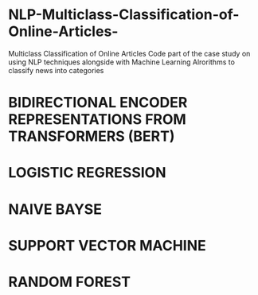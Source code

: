 # NLP-Multiclass-Classification-of-Online-Articles-
Multiclass Classification of Online Articles
Code part of the case study on using NLP techniques alongside with Machine Learning Alrorithms to classify news into categories
# BIDIRECTIONAL ENCODER REPRESENTATIONS FROM TRANSFORMERS (BERT)
# LOGISTIC REGRESSION
# NAIVE BAYSE
# SUPPORT VECTOR MACHINE
# RANDOM FOREST
